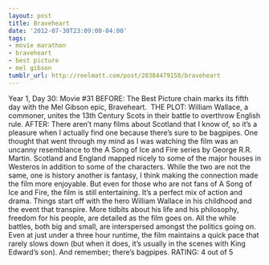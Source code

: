 ```yaml
---
layout: post
title: Braveheart
date: '2012-07-30T23:09:00-04:00'
tags:
- movie marathon
- braveheart
- best picture
- mel gibson
tumblr_url: http://reelmatt.com/post/28384479158/braveheart
---
```

Year 1, Day 30: Movie #31
BEFORE: The Best Picture chain marks its fifth day with the Mel Gibson epic, Braveheart. 
THE PLOT: William Wallace, a commoner, unites the 13th Century Scots in their battle to overthrow English rule.
AFTER: There aren’t many films about Scotland that I know of, so it’s a pleasure when I actually find one because there’s sure to be bagpipes.
One thought that went through my mind as I was watching the film was an uncanny resemblance to the A Song of Ice and Fire series by George R.R. Martin. Scotland and England mapped nicely to some of the major houses in Westeros in addition to some of the characters. While the two are not the same, one is history another is fantasy, I think making the connection made the film more enjoyable.
But even for those who are not fans of A Song of Ice and Fire, the film is still entertaining. It’s a perfect mix of action and drama. Things start off with the hero William Wallace in his childhood and the event that transpire. More tidbits about his life and his philosophy, freedom for his people, are detailed as the film goes on. All the while battles, both big and small, are interspersed amongst the politics going on. Even at just under a three hour runtime, the film maintains a quick pace that rarely slows down (but when it does, it’s usually in the scenes with King Edward’s son).
And remember; there’s bagpipes.
RATING: 4 out of 5
